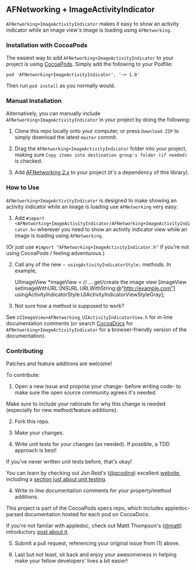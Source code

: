 ## AFNetworking + ImageActivityIndicator

`AFNetworking+ImageActivityIndicator` makes it easy to show an activity indicator while an image view's image is loading using `AFNetworking`.

### Installation with CocoaPods

The easiest way to add `AFNetworking+ImageActivityIndicator` to your project is using <a href="http://cocoapods.org">CocoaPods</a>. Simply add the following to your Podfile:

`pod 'AFNetworking+ImageActivityIndicator', '~> 1.0'`

Then run `pod install` as you normally would.

### Manual Installation

Alternatively, you can manually include `AFNetworking+ImageActivityIndicator` in your project by doing the following:

1) Clone this repo locally onto your computer, or press `Download ZIP` to simply download the latest `master` commit.

2) Drag the `AFNetworking+ImageActivityIndicator` folder into your project, making sure `Copy items into destination group's folder (if needed)` is checked.

3) Add <a href="https://github.com/AFNetworking/AFNetworking">AFNetworking 2.x</a> to your project (it's a dependency of this library).

### How to Use

`AFNetworking+ImageActivityIndicator` is designed to make showing an activity indicator while an image is loading use `AFNetworking` very easy:

1) Add `#import <AFNetworking+ImageActivityIndicator/AFNetworking+ImageActivityIndicator.h>` wherever you need to show an activity indicator view while an image is loading using `AFNetworking`.

(Or just use `#import "AFNetworking+ImageActivityIndicator.h"` if you're not using CocoaPods / feeling adventurous.)

2) Call any of the new `~ usingActivityIndicatorStyle:` methods. In example,

    UIImageView *imageView = // ... get/create the image view
    [imageView setImageWithURL:[NSURL URLWithString:@"http://example.com"]
    usingActivityIndicatorStyle:UIActivityIndicatorViewStyleGray];
    
3) Not sure how a method is supposed to work? 

See `UIImageView+AFNetworking_UIActivityIndicatorView.h` for in-line documentation comments (or search <a href="http://cocoadocs.org">CocoaDocs</a> for `AFNetworking+ImageActivityIndicator` for a browser-friendly version of the documentation).

### Contributing

Patches and feature additions are welcome!

To contribute:

1) Open a new issue and propose your change- before writing code- to make sure the open source community agrees it's needed.

Make sure to include your rationale for why this change is needed (especially for new method/feature additions).

2) Fork this repo.

3) Make your changes.

4) Write unit tests for your changes (as needed). If possible, a TDD approach is best!

If you've never written unit tests before, that's okay!

You can learn by checking out Jon Reid's (<a href="https://twitter.com/qcoding">@qcoding</a>) excellent <a href="http://qualitycoding.org">website</a>, including a <a href="http://qualitycoding.org/unit-testing">section just about unit testing</a>.

4) Write in-line documentation comments for your property/method additions.

This project is part of the CocoaPods specs repo, which includes appledoc-parsed documentation hosted for each pod on CocoaDocs.

If you're not familar with appledoc, check out Mattt Thompson's (<a href="https://twitter.com/mattt">@matt</a>) introductory <a href="http://nshipster.com/documentation">post about it</a>.

5) Submit a pull request, referencing your original issue from (1) above.

6) Last but not least, sit back and enjoy your awesomeness in helping make your fellow developers' lives a bit easier!
